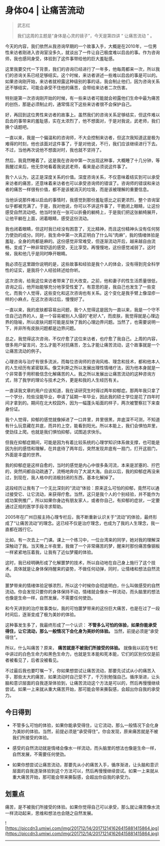 # 身体04 | 让痛苦流动

> 武志红
> 
> 我们这周的主题是“身体是心灵的镜子”，今天是第四讲 “ 让痛苦流动 ” 。

今天的内容，我们依然从我咨询早期的一个故事入手，大概是在2010年，一位男性来访者刚进入咨询室没多久，就谈出了一件让自己极度难以启齿的事。作为咨询师，我也感同身受，体验到了这件事带给他的巨大羞耻感。

这里我要交代一下背景，我们的咨询已经进行了一年多，他每周都来一次，所以我们的咨询关系已经足够结实。这个时候，来访者讲述一些难以启齿的事是可以的。如果咨询刚开始，来访者就袒露这种级别的事的话，我会制止他们，因为咨询关系还不够结实，可能会承受不住他的痛苦，会带给来访者二次伤害。

特别是第一次咨询刚开始的时候，有一些来访者可能就会袒露他们生命中最为痛苦的创伤，那是必须制止的，通常情况下这些来访者很不会保护自己。

好，再回到这位男性来访者的故事上。虽然我们的咨询关系足够结实，但这件难以启齿的事带来的羞耻感，实在太浓烈了，他不想面对，于是对我说，武老师，我们换个话题吧。

一直以来，我是一个偏温和的咨询师，不大会控制来访者，但这次我知道这是极为难得的时刻，他也该面对这件事了，于是对他说，不行，我们应该继续进行下去。不过，当他再次说他不想面对时，我也就不坚持了。

然后，我竟然睡着了。这是我在咨询中第一次出现这种事，大概睡了十几分钟，等我醒过来后，他无奈地看着我说武老师，看来是必须说这件事了。

我个人认为，这正是深度关系的价值。深度咨询关系，不仅意味着结实到可以承受来访者的痛苦，还意味着来访者也可以承受咨询师的错误了。咨询师的错误和来访者的痛苦一样很有价值，都不是该被消灭的垃圾，而是该被理解的重要信息。

当他诉说那件难以启齿的事情时，我感觉到那份羞耻感比之前更浓烈，整个咨询室似乎都被充满了。于是，我对他说，你可以不讲这件事了，干脆闭上眼睛，让这份感受自然流动吧。他当时坐在一张可以折叠的躺椅上，于是我们把这张躺椅展开，让他平躺在上面，闭着眼睛，感受这份流动。

我也闭着眼睛，但这时我已经没有困意了，无比精神，而且这份精神头没有任何努力使劲的成分。同时，我生命中第一次真正明白了什么叫“肉麻”，我的情绪体验是羞耻，全身的肉都是麻的。这份感觉非常难受，但逐渐流动开后，越来越自由流畅，变成了一种非常舒适的感受，无比享受。再慢慢地，这份感觉减弱了。这时候，我和他几乎是同时睁开眼睛。

我必须在这里跟你说明的是，这些故事和经验是我个人的体会，没有得到完全科学性的证实，是我将个人经验转述给你听。

这次咨询，给我这位来访者带来了巨大改变。之前，他和妻子的性生活质量很低，咨询之后，他开始能够充分地享受性爱了。有意思的是，我自己也发生了一些变化，而我个人觉得，这些变化和这次咨询也有关系。这个变化是我手臂上像湿疹一样的小麻点，在这次咨询过后，慢慢好了。

一直以来，我的皮肤都容易出问题，我个人觉得这是因为一直以来，我是一个守不住自己边界的人，是一个容易被别人入侵的“老好人”，而皮肤，我觉得就是心理边界的隐喻，所以皮肤问题可能是反映了我的心理边界问题。当然了，也需要说明一下，并非所有皮肤问题都是边界问题。

总之，我觉得这次咨询，不仅疗愈了这位来访者，也疗愈了我自己。上周的内容，很多用户留言问，怎么才能不对抗痛苦，怎么才能让痛苦流动，这个故事就是一个让痛苦流动的例子。

心理咨询与治疗有很多流派，而每位咨询师的咨询风格、理念和技术，都和他本人的人生经历有紧密联系。像艾利斯之所以发展出理性情绪疗法，因为他本身就是一个非常善于用积极信念化解痛苦的人。我之所以发展出让痛苦流动的这种咨询方式，除了我学的理论与技术之外，更是和我的人生经历有关。

一直读我文章的用户应该知道，我在读研究生时得过两年抑郁症。那两年我只拿了一个学分，险些没能毕业，申请了延期一年毕业，因此我的硕士学位是花了四年时间才拿到的。期间在北大校园外，因为一幅蓬头垢面的样子，两次被警察拦下来查身份证。

我个人觉得，抑郁的感觉就像掉进了一口井里，井里很黑，井底深不可测，不知道有什么玩意藏在井底，而井的上空，能看到阳光。所以本能上，我们会惧怕井里，使劲往上爬。也就是我们惧怕抑郁，试图追求快乐。

但我在抑郁症期间，可能是因为有着比较系统的心理学知识体系做支撑，也可能是因为别的感悟和理解，在井底待了两年后，突然发现井底有一扇门，打开这扇门，外面是丰盛的世界。

我的抑郁症是这样自愈的，当时的感觉是内心中很多条河流，本来是淤塞的、拧巴的，突然间都自动疏通了，流畅地奔向了大湖大海。自此以后，我的抑郁症再没来过，到现在，我人格中的消极封闭的东西，基本化解掉了。

这段经历让我有了一个无比深刻的“流动”体验：原来这么可怕的抑郁，竟然可以通过接受它、让它流动，来获得疗愈。当然，这只是我个人的个别经验，并不能作为成功案例推广，所以如果你身边有朋友家人，或者你自己，有抑郁的症状，一定要通过正规的医学手段寻求帮助。

2005年在广州日报主持心理专栏后，我不断重新认识关于“流动”的体验，最终形成了“让痛苦流动”的理念。这已经不仅是治疗理念，也成为了我的人生理念，我一直都在践行它。

比如，有一次去上一门课。课上一个练习中，一位台湾来的同学，她对我的理解深深触动了我。当天晚上半夜里，我做了一个非常痛苦的梦，醒来时那份痛苦像钢板一样紧紧地压着我，让我有了近似梦魇的体验。

这时，我已经明确形成了化解噩梦的技术，所以自动地在自己身上施行了这个技术。具体就是让身体保持醒来的姿势，不做任何动弹，同时，让情绪和想法自然流动。

噩梦带来的情绪体验足够浓烈，所以这个时候你会彻底明白，什么叫做感受的自然流动。你会发现只要你的身体保持不动，情绪就会像水一样流动，而头脑里的想法也像是生命一样，自然发展，不需要任何使劲。

和今天讲到的治疗故事类似，我的可怕噩梦带来的这份巨大痛苦，也是在过了一段时间后，逐渐变成了极为美妙的体验。

这种事发生多了，我最终形成了一个认识： **不管多么可怕的体验，如果你能承受得住，让它流动，那么一般情况下会化身为美妙的体验。** 当然，前提必须是“承受得住”。

所以，什么叫痛苦？原来， **痛苦就是不被我们所接受的体验。** 就像我以前在专栏中讲过的白色生命力和黑色生命力，也就是生本能和死本能，它们的区别仅仅是前者被看见了，后者没被看见。

不过最后我也要叮嘱一下，你如果想尝试让痛苦流动，那要先试试从小的痛苦入手，那些太大的痛苦，如果流动时自己受不了，千万别勉强自己。循序渐进，让头脑和意识层面的自我逐渐体验到，让痛苦流动这个方法是可以的，然后再慢慢继续尝试。如果一上来就从重大痛苦开始，那可能会带来撕裂感，会超出你自我的承受力。

## 今日得到

* 不管多么可怕的体验，如果你能承受得住，让它流动，那么一般情况下会化身为美妙的体验。当然，前提必须是“承受得住”。你会发现，原来痛苦就是不被我们所接受的体验。

* 感受的自然流动就是情绪会像水一样流动，而头脑里的想法也像是生命一样，自然发展，不需要任何使劲。

* 如果你想尝试让痛苦流动，那要先从小的痛苦入手，循序渐进，让头脑和意识层面的自我逐渐体验到这个方法可以，然后再慢慢继续尝试。如果一上来就从重大痛苦开始，那可能会带来撕裂感，会超出你自我的承受力。

## 划重点

痛苦，是不被我们所接受的体验。如果你觉得自己可以承受，那么就让痛苦像水流一样流动起来，思维和想法也会随之自然发展。

![https://piccdn3.umiwi.com/img/201712/14/201712141626415881415864.jpg](https://piccdn3.umiwi.com/img/201712/14/201712141626415881415864.jpg)

---
